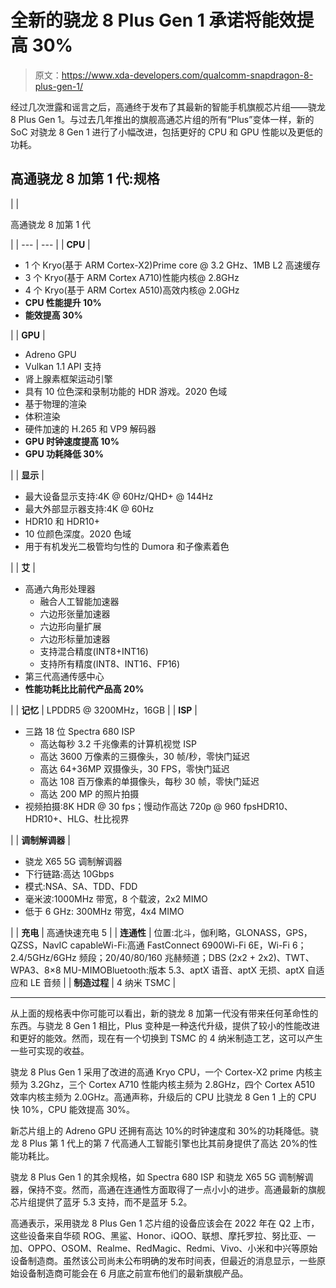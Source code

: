 # 全新的骁龙 8 Plus Gen 1 承诺将能效提高 30%

> 原文：<https://www.xda-developers.com/qualcomm-snapdragon-8-plus-gen-1/>

经过几次泄露和谣言之后，高通终于发布了其最新的智能手机旗舰芯片组——骁龙 8 Plus Gen 1。与过去几年推出的旗舰高通芯片组的所有“Plus”变体一样，新的 SoC 对骁龙 8 Gen 1 进行了小幅改进，包括更好的 CPU 和 GPU 性能以及更低的功耗。

## 高通骁龙 8 加第 1 代:规格

|  | 

高通骁龙 8 加第 1 代

 |
| --- | --- |
| **CPU** | 

*   1 个 Kryo(基于 ARM Cortex-X2)Prime core @ 3.2 GHz、1MB L2 高速缓存
*   3 个 Kryo(基于 ARM Cortex A710)性能内核@ 2.8GHz
*   4 个 Kryo(基于 ARM Cortex A510)高效内核@ 2.0GHz
*   **CPU 性能提升 10%**
*   **能效提高 30%**

 |
| **GPU** | 

*   Adreno GPU
*   Vulkan 1.1 API 支持
*   肾上腺素框架运动引擎
*   具有 10 位色深和录制功能的 HDR 游戏。2020 色域
*   基于物理的渲染
*   体积渲染
*   硬件加速的 H.265 和 VP9 解码器
*   **GPU 时钟速度提高 10%**
*   **GPU 功耗降低 30%**

 |
| **显示** | 

*   最大设备显示支持:4K @ 60Hz/QHD+ @ 144Hz
*   最大外部显示器支持:4K @ 60Hz
*   HDR10 和 HDR10+
*   10 位颜色深度。2020 色域
*   用于有机发光二极管均匀性的 Dumora 和子像素着色

 |
| **艾** | 

*   高通六角形处理器
    *   融合人工智能加速器
    *   六边形张量加速器
    *   六边形向量扩展
    *   六边形标量加速器
    *   支持混合精度(INT8+INT16)
    *   支持所有精度(INT8、INT16、FP16)
*   第三代高通传感中心
*   **性能功耗比比前代产品高 20%**

 |
| **记忆** | LPDDR5 @ 3200MHz，16GB |
| **ISP** | 

*   三路 18 位 Spectra 680 ISP
    *   高达每秒 3.2 千兆像素的计算机视觉 ISP
    *   高达 3600 万像素的三摄像头，30 帧/秒，零快门延迟
    *   高达 64+36MP 双摄像头，30 FPS，零快门延迟
    *   高达 108 百万像素的单摄像头，每秒 30 帧，零快门延迟
    *   高达 200 MP 的照片拍摄
*   视频拍摄:8K HDR @ 30 fps；慢动作高达 720p @ 960 fpsHDR10、HDR10+、HLG、杜比视界

 |
| **调制解调器** | 

*   骁龙 X65 5G 调制解调器
*   下行链路:高达 10Gbps
*   模式:NSA、SA、TDD、FDD
*   毫米波:1000MHz 带宽，8 个载波，2x2 MIMO
*   低于 6 GHz: 300MHz 带宽，4x4 MIMO

 |
| **充电** | 高通快速充电 5 |
| **连通性** | 位置:北斗，伽利略，GLONASS，GPS，QZSS，NavIC capableWi-Fi:高通 FastConnect 6900Wi-Fi 6E，Wi-Fi 6；2.4/5GHz/6GHz 频段；20/40/80/160 兆赫频道；DBS (2x2 + 2x2)、TWT、WPA3、8×8 MU-MIMOBluetooth:版本 5.3、aptX 语音、aptX 无损、aptX 自适应和 LE 音频 |
| **制造过程** | 4 纳米 TSMC |

* * *

从上面的规格表中你可能可以看出，新的骁龙 8 加第一代没有带来任何革命性的东西。与骁龙 8 Gen 1 相比，Plus 变种是一种迭代升级，提供了较小的性能改进和更好的能效。然而，现在有一个切换到 TSMC 的 4 纳米制造工艺，这可以产生一些可实现的收益。

骁龙 8 Plus Gen 1 采用了改进的高通 Kryo CPU，一个 Cortex-X2 prime 内核主频为 3.2Ghz，三个 Cortex A710 性能内核主频为 2.8GHz，四个 Cortex A510 效率内核主频为 2.0GHz。高通声称，升级后的 CPU 比骁龙 8 Gen 1 上的 CPU 快 10%，CPU 能效提高 30%。

新芯片组上的 Adreno GPU 还拥有高达 10%的时钟速度和 30%的功耗降低。骁龙 8 Plus 第 1 代上的第 7 代高通人工智能引擎也比其前身提供了高达 20%的性能功耗比。

骁龙 8 Plus Gen 1 的其余规格，如 Spectra 680 ISP 和骁龙 X65 5G 调制解调器，保持不变。然而，高通在连通性方面取得了一点小小的进步。高通最新的旗舰芯片组提供了蓝牙 5.3 支持，而不是蓝牙 5.2。

高通表示，采用骁龙 8 Plus Gen 1 芯片组的设备应该会在 2022 年在 Q2 上市，这些设备来自华硕 ROG、黑鲨、Honor、iQOO、联想、摩托罗拉、努比亚、一加、OPPO、OSOM、Realme、RedMagic、Redmi、Vivo、小米和中兴等原始设备制造商。虽然该公司尚未公布明确的发布时间表，但最近的消息显示，一些原始设备制造商可能会在 6 月底之前宣布他们的最新旗舰产品。